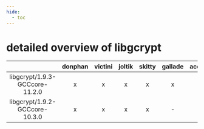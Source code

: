 ```yaml
---
hide:
  - toc
---
```


detailed overview of libgcrypt
==============================

| |donphan|victini|joltik|skitty|gallade|accelgor|swalot|doduo|
| :---: | :---: | :---: | :---: | :---: | :---: | :---: | :---: | :---: |
|libgcrypt/1.9.3-GCCcore-11.2.0|x|x|x|x|x|x|x|x|
|libgcrypt/1.9.2-GCCcore-10.3.0|x|x|x|x|-|x|x|x|
